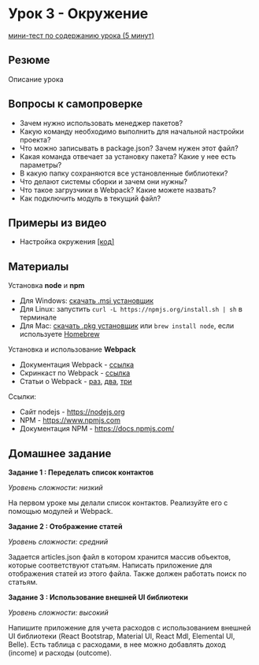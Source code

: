 # Урок 3 - Окружение

[мини-тест по содержанию урока (5 минут)](http://itsquiz.com/activations/56b1b805ee2dac082ca1e3b4?ref=reactjs-essential)

## Резюме

Описание урока

## Вопросы к самопроверке

 - Зачем нужно использовать менеджер пакетов?
 - Какую команду необходимо выполнить для начальной настройки проекта?
 - Что можно записывать в package.json? Зачем нужен этот файл?
 - Какая команда отвечает за установку пакета? Какие у нее есть параметры?
 - В какую папку сохраняются все установленные библиотеки?
 - Что делают системы сборки и зачем они нужны?
 - Что такое загрузчики в Webpack? Какие можете назвать?
 - Как подключить модуль в текущий файл?

## Примеры из видео

 - Настройка окружения [[код]](/03-environment/00-packages-and-build)

## Материалы

Установка **node** и **npm**

 - Для Windows: [скачать .msi установщик](https://nodejs.org/en/download)
 - Для Linux: запустить ```curl -L https://npmjs.org/install.sh | sh``` в терминале
 - Для Mac: [скачать .pkg установщик](https://nodejs.org/en/download) или ```brew install node```, если используете [Homebrew](http://brew.sh/)

Установка и использование **Webpack**

 - Документация Webpack - [ссылка](https://webpack.github.io)
 - Cкринкаст по Webpack - [ссылка](http://learn.javascript.ru/screencast/webpack)
 - Статьи о Webpack - [раз](http://frontender.info/packing-the-web-like-a-boss/), [два](https://habrahabr.ru/post/245991/), [три](https://habrahabr.ru/company/Voximplant/blog/270593/)

Cсылки:

 - Сайт nodejs - https://nodejs.org
 - NPM - https://www.npmjs.com
 - Документация NPM - https://docs.npmjs.com/

## Домашнее задание

**Задание 1 : Переделать список контактов**

_Уровень сложности: низкий_

На первом уроке мы делали список контактов. Реализуйте его с помощью модулей и Webpack.

**Задание 2 : Отображение статей**

_Уровень сложности: средний_

Задается articles.json файл в котором хранится массив объектов, которые соответствуют статьям. Написать приложение для отображения статей из этого файла. Также должен работать поиск по статьям.

**Задание 3 : Использование внешней UI библиотеки**

_Уровень сложности: высокий_

Напишите приложение для учета расходов с использованием внешней UI библиотеки (React Bootstrap, Material UI, React Mdl, Elemental UI, Belle). Есть таблица с расходами, в нее можно добавлять доход (income) и расходы (outcome).

